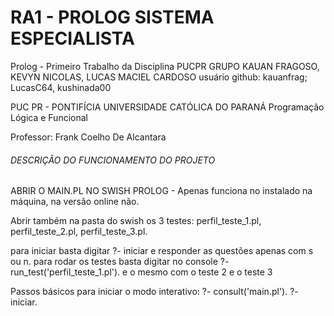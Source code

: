 # RA1 - PROLOG SISTEMA ESPECIALISTA
Prolog - Primeiro Trabalho da Disciplina 
PUCPR GRUPO KAUAN FRAGOSO, KEVYN NICOLAS, LUCAS MACIEL CARDOSO
usuário github: kauanfrag; LucasC64, kushinada00

PUC PR - PONTIFÍCIA UNIVERSIDADE CATÓLICA DO PARANÁ
Programação Lógica e Funcional

Professor: Frank Coelho De Alcantara 

###### DESCRIÇÃO DO FUNCIONAMENTO DO PROJETO 

ABRIR O MAIN.PL NO SWISH PROLOG - Apenas funciona no instalado na máquina, na versão online não. 

Abrir também na pasta do swish os 3 testes: perfil_teste_1.pl, perfil_teste_2.pl, perfil_teste_3.pl.

para iniciar basta digitar ?- iniciar e responder as questões apenas com s ou n.
para rodar os testes basta digitar no console ?- run_test('perfil_teste_1.pl'). e o mesmo com o teste 2 e o teste 3 

Passos básicos para iniciar o modo interativo: 
?- consult('main.pl').
?- iniciar.

